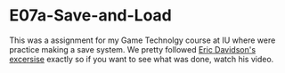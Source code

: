 # E07a-Save-and-Load    

This was a assignment for my Game Technolgy course at IU where were practice making a save system. We pretty followed [Eric Davidson's excersise](https://www.youtube.com/watch?v=ygGaN1EOQEA) exactly so if you want to see what was done, watch his video.
